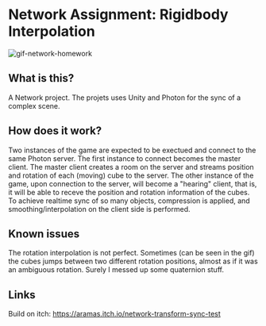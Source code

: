 # Network Assignment: Rigidbody Interpolation

![gif-network-homework](https://user-images.githubusercontent.com/32450751/206931226-535f823e-598f-4e7e-bf45-339a790834e4.gif)

## What is this?

A Network project. The projets uses Unity and Photon for the sync of a complex scene.

## How does it work?
 
Two instances of the game are expected to be exectued and connect to the same Photon server. The first instance to connect becomes the master client. The master client creates a room on the server and streams position and rotation of each (moving) cube to the server. The other instance of the game, upon connection to the server, will become a "hearing" client, that is, it will be able to receve the position and rotation information of the cubes. To achieve realtime sync of so many objects, compression is applied, and smoothing/interpolation on the client side is performed.

## Known issues

The rotation interpolation is not perfect. Sometimes (can be seen in the gif) the cubes jumps between two different rotation positions, almost as if it was an ambiguous rotation. Surely I messed up some quaternion stuff.

## Links

Build on itch: https://aramas.itch.io/network-transform-sync-test
